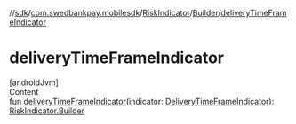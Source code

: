 //[sdk](../../../../index.md)/[com.swedbankpay.mobilesdk](../../index.md)/[RiskIndicator](../index.md)/[Builder](index.md)/[deliveryTimeFrameIndicator](delivery-time-frame-indicator.md)



# deliveryTimeFrameIndicator  
[androidJvm]  
Content  
fun [deliveryTimeFrameIndicator](delivery-time-frame-indicator.md)(indicator: [DeliveryTimeFrameIndicator](../../-delivery-time-frame-indicator/index.md)): [RiskIndicator.Builder](index.md)  



